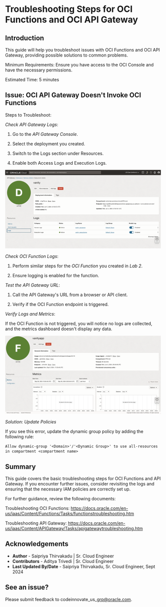 # Troubleshooting Steps for OCI Functions and OCI API Gateway

## **Introduction**

This guide will help you troubleshoot issues with OCI Functions and OCI API Gateway, providing possible solutions to common problems.

Minimum Requirements: Ensure you have access to the OCI Console and have the necessary permissions.

Estimated Time: 5 minutes

## Issue: OCI API Gateway Doesn't Invoke OCI Functions

Steps to Troubleshoot:

*Check API Gateway Logs*:

1. Go to the *API Gateway Console*.

2. Select the deployment you created.

3. Switch to the Logs section under Resources.

4. Enable both Access Logs and Execution Logs.

 ![](images/APIGW_Logs.png " ")


*Check OCI Function Logs*:

1. Perform similar steps for the *OCI Function* you created in *Lab 2*.

2. Ensure logging is enabled for the function.

*Test the API Gateway URL*:

1. Call the API Gateway's URL from a browser or API client.

2. Verify if the OCI Function endpoint is triggered.

*Verify Logs and Metrics*:

If the OCI Function is not triggered, you will notice no logs are collected, and the metrics dashboard doesn't display any data.

 ![](images/FnMetrics.png " ")

*Solution: Update Policies*

If you see this error, update the dynamic group policy by adding the following rule:

```<copy>
Allow dynamic-group '<Domain>'/'<Dynamic Group>' to use all-resources in compartment <compartment name>
```

## **Summary**

This guide covers the basic troubleshooting steps for OCI Functions and API Gateway. If you encounter further issues, consider revisiting the logs and ensuring that the necessary IAM policies are correctly set up.

For further guidance, review the following documents:

Troubleshooting OCI Functions: https://docs.oracle.com/en-us/iaas/Content/Functions/Tasks/functionstroubleshooting.htm

Troubleshooting API Gateway: https://docs.oracle.com/en-us/iaas/Content/APIGateway/Tasks/apigatewaytroubleshooting.htm

## **Acknowledgements**

 - **Author** -  Saipriya Thirvakadu | Sr. Cloud Engineer 
 - **Contributors** - Aditya Trivedi | Sr. Cloud Engineer
 - **Last Updated By/Date** - Saipriya Thirvakadu, Sr. Cloud Engineer, Sept 2024

## See an issue?
Please submit feedback to codeinnovate\_us\_grp@oracle.com. 